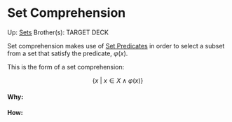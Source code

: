 # Set Comprehension

Up: [Sets](sets)
Brother(s):
TARGET DECK

Set comprehension makes use of [Set Predicates](set_predicates) in order to select a subset from a set that satisfy the predicate, $φ (x)$.

This is the form of a set comprehension:

$$ \{x\ |\ x \in X \land φ(x)\} $$



































#### Why:
#### How:









